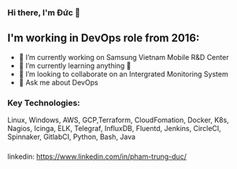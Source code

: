 ### Hi there, I'm Đức 👋

## I'm working in DevOps role from 2016:

- 🔭 I’m currently working on Samsung Vietnam Mobile R&D Center
- 🌱 I’m currently learning anything 🤣
- 👯 I’m looking to collaborate on an Intergrated Monitoring System
- 💬 Ask me about DevOps
### Key Technologies:
Linux, Windows, AWS, GCP,Terraform, CloudFomation, Docker, K8s, Nagios, Icinga, ELK, Telegraf, InfluxDB, Fluentd, Jenkins, CircleCI, Spinnaker, GitlabCI, Python, Bash, Java
###
linkedin: https://www.linkedin.com/in/pham-trung-duc/


